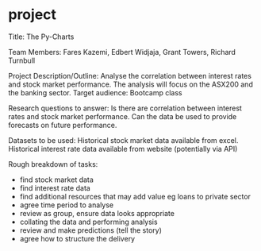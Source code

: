 # project

Title: The Py-Charts

Team Members:
Fares Kazemi, Edbert Widjaja, Grant Towers, Richard Turnbull

Project Description/Outline:
Analyse the correlation between interest rates and stock market performance.  The analysis will focus on the ASX200 and the banking sector.
Target audience: Bootcamp class

Research questions to answer:
Is there are correlation between interest rates and stock market performance.  Can the data be used to provide forecasts on future performance.

Datasets to be used:
Historical stock market data available from excel.
Historical interest rate data available from website (potentially via API)

Rough breakdown of tasks:
* find stock market data
* find interest rate data
* find additional resources that may add value eg loans to private sector
* agree time period to analyse
* review as group, ensure data looks appropriate
* collating the data and performing analysis
* review and make predictions (tell the story)
* agree how to structure the delivery

